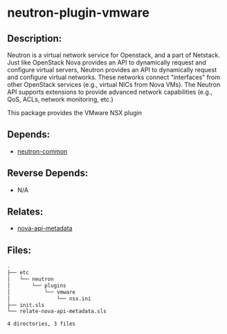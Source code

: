 # neutron-plugin-vmware

## Description:

Neutron is a virtual network service for Openstack, and a part of Netstack. Just like OpenStack Nova provides an API to dynamically request and configure virtual servers, Neutron provides an API to dynamically request and configure virtual networks. These networks connect "interfaces" from other OpenStack services (e.g., virtual NICs from Nova VMs). The Neutron API supports extensions to provide advanced network capabilities (e.g., QoS, ACLs, network monitoring, etc.)

This package provides the VMware NSX plugin

## Depends:

  -  [neutron-common](/salt/neutron-common)

## Reverse Depends:

  -  N/A

## Relates:

  -  [nova-api-metadata](/salt/nova-api-metadata)

## Files:

```bash
.
├── etc
│   └── neutron
│       └── plugins
│           └── vmware
│               └── nsx.ini
├── init.sls
└── relate-nova-api-metadata.sls

4 directories, 3 files
```
